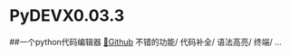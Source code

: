 # PyDEVX0.03.3
##一个python代码编辑器
[🔗Github](https://github.com/Zhousheny-L/PyDEVX0.03.3/)
不错的功能/
代码补全/
语法高亮/
终端/
...
